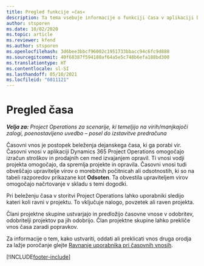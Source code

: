 ```yaml
---
title: Pregled funkcije »čas«
description: Ta tema vsebuje informacije o funkciji časa v aplikaciji Dynamics 365 Project Operations.
author: stsporen
ms.date: 10/02/2020
ms.topic: article
ms.reviewer: kfend
ms.author: stsporen
ms.openlocfilehash: 3d6bee3bbcf96002c1951733bbacc94c6fc9d888
ms.sourcegitcommit: 40f68387f594180af64a5e5c748b6efa188bd300
ms.translationtype: HT
ms.contentlocale: sl-SI
ms.lasthandoff: 05/10/2021
ms.locfileid: "6011121"
---
```

# <a name="time-overview"></a>Pregled časa

_**Velja za:** Project Operations za scenarije, ki temeljijo na virih/manjkajoči zalogi, poenostavljeno uvedbo – posel do izstavitve predračuna_

Časovni vnos je postopek beleženja dejanskega časa, ki ga porabi vir. Časovni vnosi v aplikaciji Dynamics 365 Project Operations omogočajo izračun stroškov in prodajnih cen med izvajanjem opravil. Ti vnosi vodji projekta omogočajo, da spremlja projekte in opravila. Časovni vnosi tudi obveščajo upravitelje virov o morebitnih počitnicah ali odsotnostih, ki so na tabeli razporedov prikazane kot **Odsoten**. Ta obvestila upraviteljem virov omogočajo načrtovanje v skladu s temi dogodki.

Pri beleženju časa v storitvi Project Operations lahko uporabniki sledijo kateri koli ravni v projektu. To vključuje nalogo, povzetek ali raven projekta.

Člani projektne skupine ustvarjajo in predložijo časovne vnose v odobritev, odobritelji projektov pa jih odobrijo. Član projektne skupine lahko prekliče vnos časa zaradi popravkov.

Za informacije o tem, kako ustvariti, oddati ali preklicati vnos druga orodja za lažje poročanje glejte [Ravnanje uporabnika pri časovnih vnosih](ui-behavior-time.md).



[!INCLUDE[footer-include](../includes/footer-banner.md)]